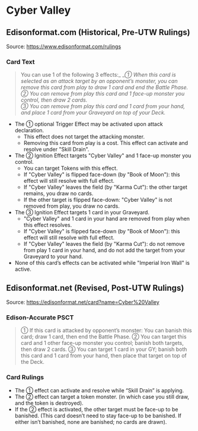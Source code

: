 # Cyber Valley

## Edisonformat.com (Historical, Pre-UTW Rulings)

Source: https://www.edisonformat.com/rulings

### Card Text

> You can use 1 of the following 3 effects:_
__① When this card is selected as an attack target by an opponent’s monster, you can remove this card from play to draw 1 card and end the Battle Phase._  
_② You can remove from play this card and 1 face-up monster you control, then draw 2 cards._  
_③ You can remove from play this card and 1 card from your hand, and place 1 card from your Graveyard on top of your Deck._

*   The ① optional Trigger Effect may be activated upon attack declaration.
    *   This effect does not target the attacking monster.
    *   Removing this card from play is a cost. This effect can activate and resolve under "Skill Drain".
*   The ② Ignition Effect targets "Cyber Valley" and 1 face-up monster you control.
    *   You can target Tokens with this effect.
    *   If "Cyber Valley" is flipped face-down (by "Book of Moon"): this effect will still resolve with full effect.
    *   If "Cyber Valley" leaves the field (by "Karma Cut"): the other target remains, you draw no cards.
    *   If the other target is flipped face-down: "Cyber Valley" is not removed from play, you draw no cards.
*   The ③ Ignition Effect targets 1 card in your Graveyard.
    *   "Cyber Valley" and 1 card in your hand are removed from play when this effect resolves.
    *   If "Cyber Valley" is flipped face-down (by "Book of Moon"): this effect will still resolve with full effect.
    *   If "Cyber Valley" leaves the field (by "Karma Cut"): do not remove from play 1 card in your hand, and do not add the target from your Graveyard to your hand.
*   None of this card’s effects can be activated while "Imperial Iron Wall" is active.

## Edisonformat.net (Revised, Post-UTW Rulings)

Source: https://edisonformat.net/card?name=Cyber%20Valley

### Edison-Accurate PSCT

> ① If this card is attacked by opponent’s monster:
> You can banish this card; draw 1 card, then end the Battle Phase.
> ② You can target this card and 1 other face-up monster you control; banish both targets, then draw 2 cards.
> ③ You can target 1 card in your GY; banish both this card and 1 card from your hand,
> then place that target on top of the Deck.

### Card Rulings

*   The ① effect can activate and resolve while “Skill Drain” is applying.
*   The ② effect can target a token monster.
(in which case you still draw, and the token is destroyed).
*   If the ② effect is activated, the other target must be face-up to be banished.
(This card doesn’t need to stay face-up to be banished. If either isn’t banished, none are banished; no cards are drawn).
            